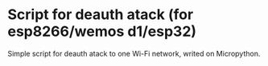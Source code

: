 # Script for deauth atack (for esp8266/wemos d1/esp32)

Simple script for deauth atack to one Wi-Fi network, writed on Micropython.
